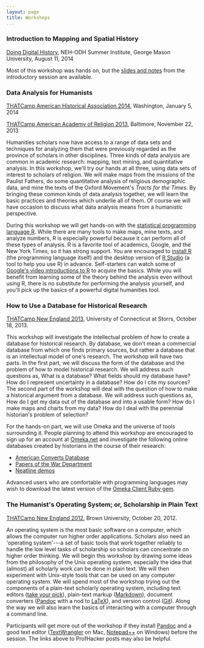 ```yaml
---
layout: page
title: Workshops
...
```


### Introduction to Mapping and Spatial History

[Doing Digital History][], NEH-ODH Summer Institute, George Mason
University, August 11, 2014

<div class="abstract">

Most of this workshop was hands on, but the [slides and notes][] from
the introductory session are available.

</div>

### Data Analysis for Humanists

[THATCamp American Historical Association 2014][], Washington, January
5, 2014

[THATCamp American Academy of Religion 2013][], Baltimore, November 22,
2013

<div class="abstract">

Humanities scholars now have access to a range of data sets and
techniques for analyzing them that were previously regarded as the
province of scholars in other disciplines. Three kinds of data analysis
are common in academic research: mapping, text mining, and quantitative
analysis. In this workshop, we'll try our hands at all three, using data
sets of interest to scholars of religion. We will make maps from the
missions of the Paulist Fathers, do some quantitative analysis of
religious demographic data, and mine the texts of the Oxford Movement's
*Tracts for the Times*. By bringing these common kinds of data analysis
together, we will learn the basic practices and theories which underlie
all of them. Of course we will have occasion to discuss what data
analysis means from a humanistic perspective.

During this workshop we will get hands-on with the [statistical
programming language R][]. While there are many tools to make maps, mine
texts, and analyze numbers, R is especially powerful because it can
perform all of these types of analysis. R is a favorite tool of
academics, Google, and the New York Times, so it has strong support. You
are encouraged to [install R][] (the programming language itself) and
the desktop version of [R Studio][] (a tool to help you use R) in
advance. Self-starters can watch some of [Google's video introductions
to R][] to acquire the basics. While you will benefit from learning some
of the theory behind the analysis even without using R, there is no
substitute for performing the analysis yourself, and you'll pick up the
basics of a powerful digital humanities tool.

</div>

### How to Use a Database for Historical Research

[THATCamp New England 2013][], University of Connecticut at Storrs,
October 18, 2013.

<div class="abstract">

This workshop will investigate the intellectual problem of how to create
a database for historical research. By database, we don't mean a
commercial database from which one finds primary sources, but rather a
database that is an intellectual model of one's research. The workshop
will have two parts. In the first part, we will discuss the form of the
database and the problem of how to model historical research. We will
address such questions as, What is a database? What fields should my
database have? How do I represent uncertainty in a database? How do I
cite my sources? The second part of the workshop will deal with the
question of how to make a historical argument from a database. We will
address such questions as, How do I get my data out of the database and
into a usable form? How do I make maps and charts from my data? How do I
deal with the perennial historian's problem of selection?

For the hands-on part, we will use Omeka and the universe of tools
surrounding it. People planning to attend this workshop are encouraged
to sign up for an account at [Omeka.net][] and investigate the following
online databases created by historians in the course of their research:

-   [American Converts Database][]
-   [Papers of the War Department][]
-   [Neatline demos][]

Advanced users who are comfortable with programming languages may wish
to download the latest version of the [Omeka Client Ruby gem][].

</div>

### The Humanist's Operating System; or, Scholarship in Plain Text

[THATCamp New England 2012][], Brown University, October 20, 2012.

<div class="abstract">

An operating system is the most basic software on a computer, which
allows the computer run higher order applications. Scholars also need an
'operating system'---a set of basic tools that work together reliably to
handle the low level tasks of scholarship so scholars can concentrate on
higher order thinking. We will begin this workshop by drawing some ideas
from the philosophy of the Unix operating system, especially the idea
that (almost) all scholarly work can be done in plain text. We will then
experiment with Unix-style tools that can be used on any computer
operating system. We will spend most of the workshop trying out the
components of a plain-text scholarly operating system, including text
editors ([take your pick][]), plain-text markup ([Markdown][]), document
converters ([Pandoc][] with a nod to [LaTeX][]), and version control
([Git][]). Along the way we will also learn the basics of interacting
with a computer through a command line.

Participants will get more out of the workshop if they install
[Pandoc][1] and a good text editor ([TextWrangler][] on Mac,
[Notepad++][] on Windows) before the session. The links above to
ProfHacker posts may also be helpful.

</div>

  [Doing Digital History]: http://history2014.doingdh.org/
  [slides and notes]: /downloads/pdf/spatial-history.doing-dh.pdf
  [THATCamp American Historical Association 2014]: http://aha2014.thatcamp.org/
  [THATCamp American Academy of Religion 2013]: http://aar2013.thatcamp.org/
  [statistical programming language R]: http://www.r-project.org/
  [install R]: http://cran.rstudio.com/
  [R Studio]: http://www.rstudio.com/ide/download/desktop
  [Google's video introductions to R]: http://www.youtube.com/watch?v=iffR3fWv4xw&list=PLOU2XLYxmsIK9qQfztXeybpHvru-TrqAP
  [THATCamp New England 2013]: http://newengland2013.thatcamp.org/
  [Omeka.net]: http://omeka.net
  [American Converts Database]: http://americanconverts.org
  [Papers of the War Department]: http://wardepartmentpapers.org/
  [Neatline demos]: http://neatline.org/neatline-in-action/
  [Omeka Client Ruby gem]: https://rubygems.org/gems/omeka_client
  [THATCamp New England 2012]: http://newengland2012.thatcamp.org/
  [take your pick]: http://chronicle.com/blogs/profhacker/writing-power-tools-text-editors/38940
  [Markdown]: http://chronicle.com/blogs/profhacker/markdown-the-syntax-you-probably-already-know/35295
  [Pandoc]: http://chronicle.com/blogs/profhacker/pandoc-converts-all-your-text-documents/38700
  [LaTeX]: http://chronicle.com/blogs/profhacker/getting-started-with-latex/23092
  [Git]: http://chronicle.com/blogs/profhacker/a-gentle-introduction-to-version-control/23064
  [1]: http://johnmacfarlane.net/pandoc/
  [TextWrangler]: http://www.barebones.com/products/TextWrangler/
  [Notepad++]: http://notepad-plus-plus.org/
